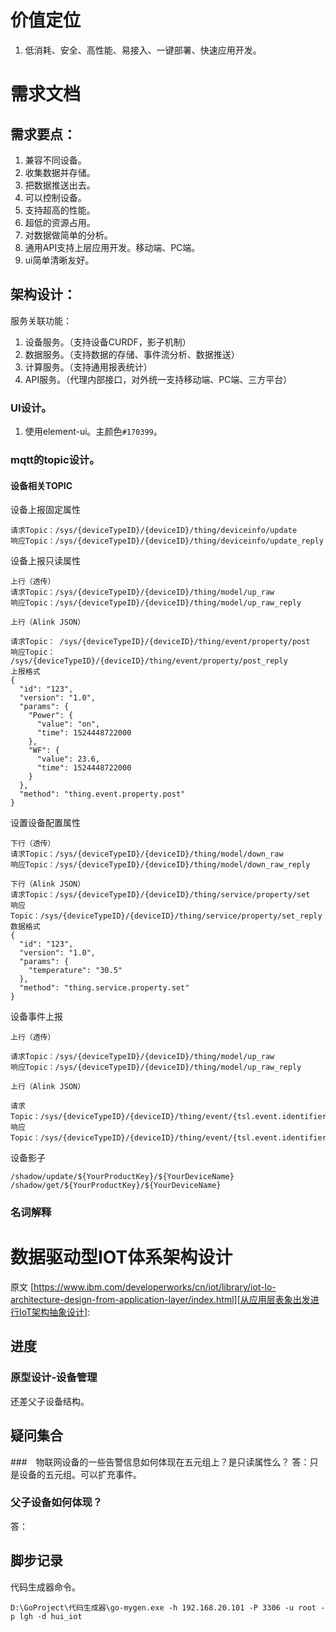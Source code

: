 # 价值定位
1. 低消耗、安全、高性能、易接入、一键部署、快速应用开发。

# 需求文档
## 需求要点：
1. 兼容不同设备。
1. 收集数据并存储。
1. 把数据推送出去。
1. 可以控制设备。
1. 支持超高的性能。
1. 超低的资源占用。
1. 对数据做简单的分析。
1. 通用API支持上层应用开发。移动端、PC端。
1. ui简单清晰友好。

## 架构设计：
服务关联功能：
1. 设备服务。（支持设备CURDF，影子机制）
1. 数据服务。（支持数据的存储、事件流分析、数据推送）
1. 计算服务。（支持通用报表统计）
1. API服务。（代理内部接口，对外统一支持移动端、PC端、三方平台）

### UI设计。
1. 使用element-ui。主颜色`#170399`。


### mqtt的topic设计。

#### 设备相关TOPIC

设备上报固定属性
```
请求Topic：/sys/{deviceTypeID}/{deviceID}/thing/deviceinfo/update
响应Topic：/sys/{deviceTypeID}/{deviceID}/thing/deviceinfo/update_reply
```
设备上报只读属性
```
上行（透传）
请求Topic：/sys/{deviceTypeID}/{deviceID}/thing/model/up_raw
响应Topic：/sys/{deviceTypeID}/{deviceID}/thing/model/up_raw_reply

上行（Alink JSON）

请求Topic： /sys/{deviceTypeID}/{deviceID}/thing/event/property/post
响应Topic： /sys/{deviceTypeID}/{deviceID}/thing/event/property/post_reply
上报格式
{
  "id": "123",
  "version": "1.0",
  "params": {
    "Power": {
      "value": "on",
      "time": 1524448722000
    },
    "WF": {
      "value": 23.6,
      "time": 1524448722000
    }
  },
  "method": "thing.event.property.post"
}
```
设置设备配置属性
```
下行（透传）
请求Topic：/sys/{deviceTypeID}/{deviceID}/thing/model/down_raw
响应Topic：/sys/{deviceTypeID}/{deviceID}/thing/model/down_raw_reply

下行（Alink JSON）
请求Topic：/sys/{deviceTypeID}/{deviceID}/thing/service/property/set
响应Topic：/sys/{deviceTypeID}/{deviceID}/thing/service/property/set_reply
数据格式
{
  "id": "123",
  "version": "1.0",
  "params": {
    "temperature": "30.5"
  },
  "method": "thing.service.property.set"
}
```
设备事件上报
```
上行（透传）

请求Topic：/sys/{deviceTypeID}/{deviceID}/thing/model/up_raw
响应Topic：/sys/{deviceTypeID}/{deviceID}/thing/model/up_raw_reply

上行（Alink JSON）

请求Topic：/sys/{deviceTypeID}/{deviceID}/thing/event/{tsl.event.identifier}/post
响应Topic：/sys/{deviceTypeID}/{deviceID}/thing/event/{tsl.event.identifier}/post_reply
```


设备影子
```
/shadow/update/${YourProductKey}/${YourDeviceName}
/shadow/get/${YourProductKey}/${YourDeviceName}
```


### 名词解释


# 数据驱动型IOT体系架构设计
原文
[https://www.ibm.com/developerworks/cn/iot/library/iot-lo-architecture-design-from-application-layer/index.html][从应用层表象出发进行IoT架构抽象设计]: 


## 进度
### 原型设计-设备管理
还差父子设备结构。

## 疑问集合

###　物联网设备的一些告警信息如何体现在五元组上？是只读属性么？
答：只是设备的五元组。可以扩充事件。

### 父子设备如何体现？
答：

## 脚步记录
代码生成器命令。
```
D:\GoProject\代码生成器\go-mygen.exe -h 192.168.20.101 -P 3306 -u root -p lgh -d hui_iot
```